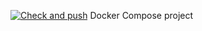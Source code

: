 [![Check and push](https://github.com/PavelShell/devops-for-programmers-project-74/actions/workflows/push.yml/badge.svg)](https://github.com/PavelShell/devops-for-programmers-project-74/actions/workflows/push.yml)
Docker Compose project
